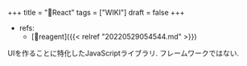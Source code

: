 +++
title = "📝React"
tags = ["WIKI"]
draft = false
+++

-   refs:
    -   [📝reagent]({{< relref "20220529054544.md" >}})

UIを作ることに特化したJavaScriptライブラリ. フレームワークではない.
